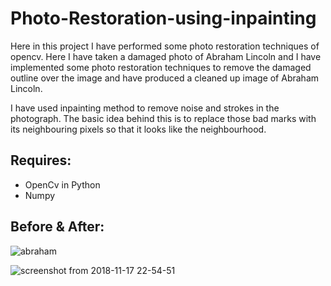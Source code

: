 # Photo-Restoration-using-inpainting

Here in this project I have performed some photo restoration techniques of opencv. Here I have taken a damaged photo of Abraham Lincoln and I have implemented some photo restoration techniques to remove the damaged outline over the image and have produced a cleaned up image of Abraham Lincoln.

I have used inpainting method to remove noise and strokes in the photograph. The basic idea behind this is to replace those bad marks with its neighbouring pixels so that it looks like the neighbourhood. 

## Requires:
   * OpenCv in Python
   * Numpy
   
## Before & After:
![abraham](https://user-images.githubusercontent.com/40036314/48663869-5f64e880-eabc-11e8-8d90-835124976ff0.jpg)

![screenshot from 2018-11-17 22-54-51](https://user-images.githubusercontent.com/40036314/48663872-6d1a6e00-eabc-11e8-9877-eac8a1be7ca7.png)

